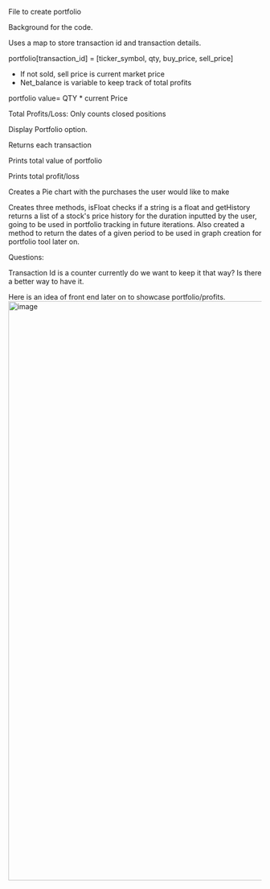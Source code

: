 File to create portfolio

Background for the code.

Uses a map to store transaction id and transaction details.

portfolio[transaction_id] = [ticker_symbol, qty, buy_price, sell_price]

- If not sold, sell price is current market price
- Net_balance is variable to keep track of total profits

portfolio value= QTY * current Price  

Total Profits/Loss: Only counts closed positions  


Display Portfolio option.

  Returns each transaction
  
  Prints total value of portfolio
  
  Prints total profit/loss

  Creates a Pie chart with the purchases the user would like to make

  Creates three methods, isFloat checks if a string is a float and getHistory returns a list of a stock's price history for the duration inputted by the user, going to be used in portfolio tracking in future iterations. Also created a method to return the dates of a given period to be used in graph creation for portfolio tool later on. 

Questions:

Transaction Id is a counter currently do we want to keep it that way? Is there a better way to have it.



Here is an idea of front end later on to showcase portfolio/profits.
<img width="1151" alt="image" src="https://github.com/admadorsky/cen3031_project/assets/158636728/70bdc25b-7622-429e-84fd-f317c0fa1989">
